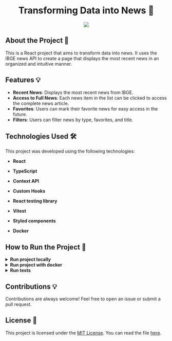 <h1 align="center">Transforming Data into News 🚀</h1>

<div align="center">
  
<a href="https://codecov.io/gh/mairess/trybe-news" > 
 <img src="https://codecov.io/gh/mairess/trybe-news/graph/badge.svg?token=NGG67CFVQ3"/> 
</a>

</div>

## About the Project 📄

This is a React project that aims to transform data into news. It uses the IBGE news API to create a page that displays the most recent news in an organized and intuitive manner.

## Features 💡

- **Recent News**: Displays the most recent news from IBGE.
- **Access to Full News**: Each news item in the list can be clicked to access the complete news article.
- **Favorites**: Users can mark their favorite news for easy access in the future.
- **Filters**: Users can filter news by type, favorites, and title.

## Technologies Used 🛠️

This project was developed using the following technologies:

- **React**

- **TypeScript**

- **Context API**

- **Custom Hooks**

- **React testing library**

- **Vitest**

- **Styled components**

- **Docker**

## How to Run the Project 🚀

<details>

<summary><strong>Run project locally</strong></summary><br>

> ⚠️ You must have [Node](https://nodejs.org/en) installed on your machine.
>
<!-- > ⚠️ É preciso criar um arquivo `.env` na raiz do projeto, siga o exemplo do arquivo [`env.example`](./env.example). -->
>

1. Clone the repository:

```BASH
git clone git@github.com:mairess/trybe-news.git
```

2. Install dependencies:

```BASH
npm install
```

3. Start the server:

```BASH
npm run dev
```

4. The server will be available on port `3000`

</details>

<details>

<summary><strong>Run project with docker</strong></summary><br>

> ⚠️ You must have [Docker](https://www.docker.com/get-started/) installed on your machine.

1. Clone the repository:

```BASH
git clone git@github.com:mairess/trybe-news.git
```

2. Up the container:

```BASH
docker compose up -d
```

4. The server will be available on port `3000`

</details>


<details>

<summary><strong>Run tests</strong></summary><br>

Run all tests

```SHELL
npm run test
```

Run coverage

```SHELL
npm run coverage
```

</details>

## Contributions 💡

Contributions are always welcome! Feel free to open an issue or submit a pull request.

## License 📝

This project is licensed under the [MIT License](https://opensource.org/licenses/MIT). You can read the file [here](https://github.com/mairess/trybe-news/blob/main/LICENSE.txt).
